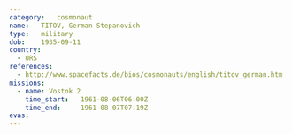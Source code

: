 ```yaml
---
category:	cosmonaut
name:	TITOV, German Stepanovich
type:	military
dob:	1935-09-11
country:
  - URS
references:
  - http://www.spacefacts.de/bios/cosmonauts/english/titov_german.htm
missions:
  - name: Vostok 2
    time_start:   1961-08-06T06:00Z
    time_end:     1961-08-07T07:19Z
evas:
---
```

